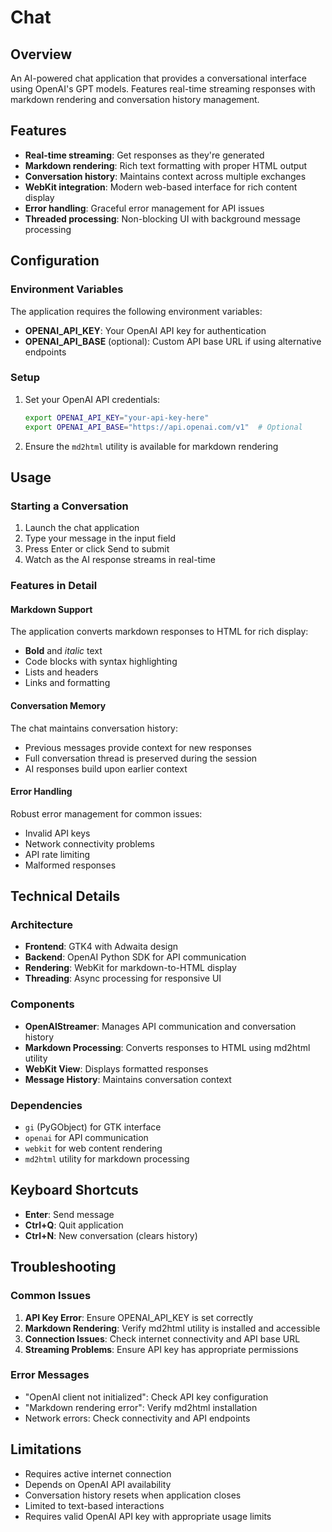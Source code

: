 # Chat

## Overview

An AI-powered chat application that provides a conversational interface using OpenAI's GPT models. Features real-time streaming responses with markdown rendering and conversation history management.

## Features

- **Real-time streaming**: Get responses as they're generated
- **Markdown rendering**: Rich text formatting with proper HTML output
- **Conversation history**: Maintains context across multiple exchanges
- **WebKit integration**: Modern web-based interface for rich content display
- **Error handling**: Graceful error management for API issues
- **Threaded processing**: Non-blocking UI with background message processing

## Configuration

### Environment Variables

The application requires the following environment variables:

- **OPENAI_API_KEY**: Your OpenAI API key for authentication
- **OPENAI_API_BASE** (optional): Custom API base URL if using alternative endpoints

### Setup

1. Set your OpenAI API credentials:
   ```bash
   export OPENAI_API_KEY="your-api-key-here"
   export OPENAI_API_BASE="https://api.openai.com/v1"  # Optional
   ```

2. Ensure the `md2html` utility is available for markdown rendering

## Usage

### Starting a Conversation

1. Launch the chat application
2. Type your message in the input field
3. Press Enter or click Send to submit
4. Watch as the AI response streams in real-time

### Features in Detail

#### Markdown Support

The application converts markdown responses to HTML for rich display:
- **Bold** and *italic* text
- Code blocks with syntax highlighting
- Lists and headers
- Links and formatting

#### Conversation Memory

The chat maintains conversation history:
- Previous messages provide context for new responses
- Full conversation thread is preserved during the session
- AI responses build upon earlier context

#### Error Handling

Robust error management for common issues:
- Invalid API keys
- Network connectivity problems
- API rate limiting
- Malformed responses

## Technical Details

### Architecture

- **Frontend**: GTK4 with Adwaita design
- **Backend**: OpenAI Python SDK for API communication
- **Rendering**: WebKit for markdown-to-HTML display
- **Threading**: Async processing for responsive UI

### Components

- **OpenAIStreamer**: Manages API communication and conversation history
- **Markdown Processing**: Converts responses to HTML using md2html utility
- **WebKit View**: Displays formatted responses
- **Message History**: Maintains conversation context

### Dependencies

- `gi` (PyGObject) for GTK interface
- `openai` for API communication
- `webkit` for web content rendering
- `md2html` utility for markdown processing

## Keyboard Shortcuts

- **Enter**: Send message
- **Ctrl+Q**: Quit application
- **Ctrl+N**: New conversation (clears history)

## Troubleshooting

### Common Issues

1. **API Key Error**: Ensure OPENAI_API_KEY is set correctly
2. **Markdown Rendering**: Verify md2html utility is installed and accessible
3. **Connection Issues**: Check internet connectivity and API base URL
4. **Streaming Problems**: Ensure API key has appropriate permissions

### Error Messages

- "OpenAI client not initialized": Check API key configuration
- "Markdown rendering error": Verify md2html installation
- Network errors: Check connectivity and API endpoints

## Limitations

- Requires active internet connection
- Depends on OpenAI API availability
- Conversation history resets when application closes
- Limited to text-based interactions
- Requires valid OpenAI API key with appropriate usage limits
